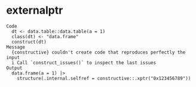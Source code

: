 # externalptr

    Code
      dt <- data.table::data.table(a = 1)
      class(dt) <- "data.frame"
      construct(dt)
    Message
      {constructive} couldn't create code that reproduces perfectly the input
      i Call `construct_issues()` to inspect the last issues
    Output
      data.frame(a = 1) |>
        structure(.internal.selfref = constructive::.xptr("0x123456789"))

